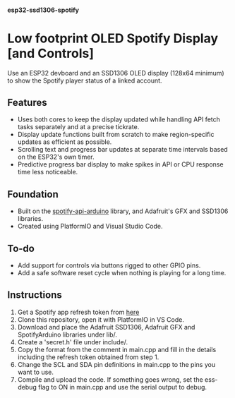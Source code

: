 #### esp32-ssd1306-spotify
# Low footprint OLED Spotify Display [and Controls]
Use an ESP32 devboard and an SSD1306 OLED display (128x64 minimum) to show the Spotify player status of a linked account.
<blockquote class="imgur-embed-pub" lang="en" data-id="jv3rJsb" data-context="false" ><a href="//imgur.com/jv3rJsb"></a></blockquote><script async src="//s.imgur.com/min/embed.js" charset="utf-8"></script>


## Features
- Uses both cores to keep the display updated while handling API fetch tasks separately and at a precise tickrate.
- Display update functions built from scratch to make region-specific updates as efficient as possible.
- Scrolling text and progress bar updates at separate time intervals based on the ESP32's own timer.
- Predictive progress bar display to make spikes in API or CPU response time less noticeable.

## Foundation
- Built on the [spotify-api-arduino](https://github.com/witnessmenow/spotify-api-arduino/) library, and Adafruit's GFX and SSD1306 libraries.
- Created using PlatformIO and Visual Studio Code.

## To-do
- Add support for controls via buttons rigged to other GPIO pins.
- Add a safe software reset cycle when nothing is playing for a long time.

## Instructions
1. Get a Spotify app refresh token from [here](https://github.com/witnessmenow/spotify-api-arduino/blob/main/examples/getRefreshToken/getRefreshToken.ino)
2. Clone this repository, open it with PlatformIO in VS Code.
3. Download and place the Adafruit SSD1306, Adafruit GFX and SpotifyArduino libraries under lib/.
4. Create a 'secret.h' file under include/.
5. Copy the format from the comment in main.cpp and fill in the details including the refresh token obtained from step 1.
6. Change the SCL and SDA pin definitions in main.cpp to the pins you want to use.
7. Compile and upload the code. If something goes wrong, set the ess-debug flag to ON in main.cpp and use the serial output to debug.

